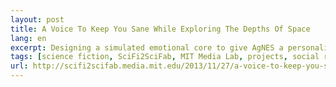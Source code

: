 ```yaml
---
layout: post
title: A Voice To Keep You Sane While Exploring The Depths Of Space
lang: en
excerpt: Designing a simulated emotional core to give AgNES a personality.
tags: [science fiction, SciFi2SciFab, MIT Media Lab, projects, social robots, deep-space exploration, future archaeology]
url: http://scifi2scifab.media.mit.edu/2013/11/27/a-voice-to-keep-you-sane-while-exploring-the-depths-of-space/
---
```

